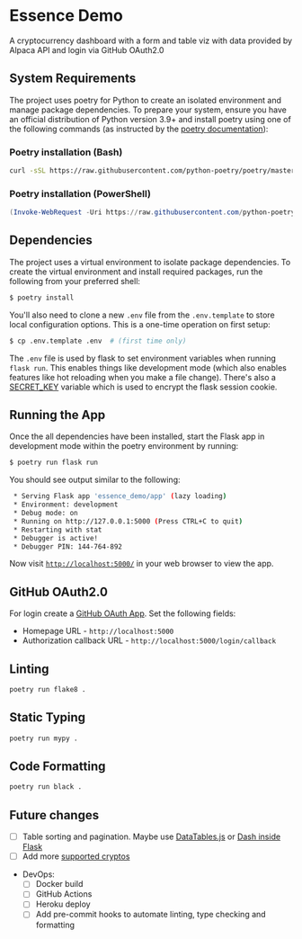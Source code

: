 # Essence Demo
A cryptocurrency dashboard with a form and table viz with data provided by Alpaca API and login via GitHub OAuth2.0

## System Requirements

The project uses poetry for Python to create an isolated environment and manage package dependencies. To prepare your system, ensure you have an official distribution of Python version 3.9+ and install poetry using one of the following commands (as instructed by the [poetry documentation](https://python-poetry.org/docs/#system-requirements)):

### Poetry installation (Bash)

```bash
curl -sSL https://raw.githubusercontent.com/python-poetry/poetry/master/get-poetry.py | python
```

### Poetry installation (PowerShell)

```powershell
(Invoke-WebRequest -Uri https://raw.githubusercontent.com/python-poetry/poetry/master/get-poetry.py -UseBasicParsing).Content | python
```

## Dependencies

The project uses a virtual environment to isolate package dependencies. To create the virtual environment and install required packages, run the following from your preferred shell:

```bash
$ poetry install
```

You'll also need to clone a new `.env` file from the `.env.template` to store local configuration options. This is a one-time operation on first setup:

```bash
$ cp .env.template .env  # (first time only)
```

The `.env` file is used by flask to set environment variables when running `flask run`. This enables things like development mode (which also enables features like hot reloading when you make a file change). There's also a [SECRET_KEY](https://flask.palletsprojects.com/en/1.1.x/config/#SECRET_KEY) variable which is used to encrypt the flask session cookie.

## Running the App

Once the all dependencies have been installed, start the Flask app in development mode within the poetry environment by running:
```bash
$ poetry run flask run
```

You should see output similar to the following:
```bash
 * Serving Flask app 'essence_demo/app' (lazy loading)
 * Environment: development
 * Debug mode: on
 * Running on http://127.0.0.1:5000 (Press CTRL+C to quit)
 * Restarting with stat
 * Debugger is active!
 * Debugger PIN: 144-764-892
```
Now visit [`http://localhost:5000/`](http://localhost:5000/) in your web browser to view the app.

## GitHub OAuth2.0

For login create a [GitHub OAuth App](https://docs.github.com/en/developers/apps/building-oauth-apps/creating-an-oauth-app). Set the following fields:
- Homepage URL - `http://localhost:5000`
- Authorization callback URL - `http://localhost:5000/login/callback`


## Linting
``` bash
poetry run flake8 .
```

## Static Typing
``` bash
poetry run mypy .
```

## Code Formatting
``` bash
poetry run black .
```

## Future changes
- [ ] Table sorting and pagination. Maybe use [DataTables.js](https://blog.miguelgrinberg.com/post/beautiful-interactive-tables-for-your-flask-templates) or [Dash inside Flask](https://hackersandslackers.com/plotly-dash-with-flask/)
- [ ] Add more [supported cryptos](https://alpaca.markets/support/what-cryptocurrencies-does-alpaca-currently-support/)
- DevOps:
  - [ ] Docker build
  - [ ] GitHub Actions
  - [ ] Heroku deploy
  - [ ] Add pre-commit hooks to automate linting, type checking and formatting 
